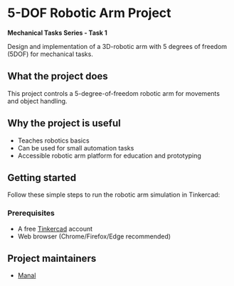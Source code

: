 # 5-DOF Robotic Arm Project  
**Mechanical Tasks Series - Task 1**  

Design and implementation of a 3D-robotic arm with 5 degrees of freedom (5DOF) for mechanical tasks.  

## What the project does
This project controls a 5-degree-of-freedom robotic arm for movements and object handling.

## Why the project is useful
- Teaches robotics basics
- Can be used for small automation tasks
- Accessible robotic arm platform for education and prototyping

## Getting started
Follow these simple steps to run the robotic arm simulation in Tinkercad:

### Prerequisites
- A free [Tinkercad](https://www.tinkercad.com/) account
- Web browser (Chrome/Firefox/Edge recommended)



## Project maintainers
- [Manal](https://github.com/Manal467)
  
